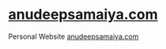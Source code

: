 # [anudeepsamaiya.com](https://anudeepsamaiya.com)
Personal Website [anudeepsamaiya.com](https://anudeepsamaiya.com)
